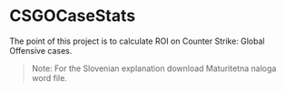 # CSGOCaseStats

 The point of this project is to calculate ROI on Counter Strike: Global Offensive cases.

> Note: For the Slovenian explanation download Maturitetna naloga word file.
